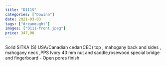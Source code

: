 ```yaml
---
title: "D111S"
categories: ["Dowina"]
date: 2021-03-03
tags: ["dreanought"]
images: ["D111-front.jpeg"]
price: 347,00
---
```


Solid SITKA (S) USA/Canadian cedar(CED) top , mahogany back and sides , mahogany neck ,PPS Ivory 43 mm nut and saddle,rosewood special bridge and fingerboard - Open pores finish
